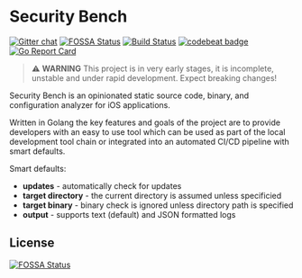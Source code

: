 # Security Bench

[![Gitter chat](https://badges.gitter.im/simplycubed/Lobby.png)](https://gitter.im/simplycubed/Lobby)
[![FOSSA Status](https://app.fossa.com/api/projects/git%2Bgithub.com%2FSimplyCubed%2Fsecurity-bench.svg?type=shield)](https://app.fossa.com/projects/git%2Bgithub.com%2FSimplyCubed%2Fsecurity-bench?ref=badge_shield)
[![Build Status](https://travis-ci.org/simplycubed/security-bench.svg?branch=master)](https://travis-ci.org/simplycubed/security-bench)
[![codebeat badge](https://codebeat.co/badges/548c43e4-7030-4814-9732-07f6080b1f19)](https://codebeat.co/projects/github-com-simplycubed-security-bench-master)
[![Go Report Card](https://goreportcard.com/badge/github.com/simplycubed/security-bench)](https://goreportcard.com/report/github.com/simplycubed/security-bench)

> :warning: **WARNING**
> This project is in very early stages, it is incomplete, unstable and under rapid development.
> Expect breaking changes!

Security Bench is an opinionated static source code, binary, and configuration analyzer for iOS applications.

Written in Golang the key features and goals of the project are to provide developers with an easy to use tool which can be used as part of the local development tool chain or integrated into an automated CI/CD pipeline with smart defaults.

Smart defaults:

- **updates** - automatically check for updates
- **target directory** - the current directory is assumed unless specificied
- **target binary** - binary check is ignored unless directory path is specified
- **output** - supports text (default) and JSON formatted logs

## License

[![FOSSA Status](https://app.fossa.com/api/projects/git%2Bgithub.com%2FSimplyCubed%2Fsecurity-bench.svg?type=large)](https://app.fossa.com/projects/git%2Bgithub.com%2FSimplyCubed%2Fsecurity-bench?ref=badge_large)
